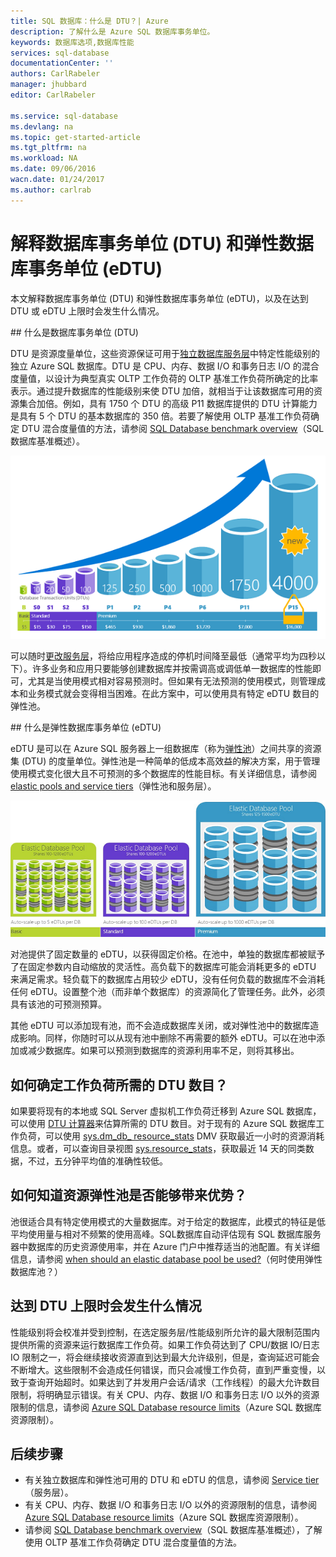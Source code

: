 ```yaml
---
title: SQL 数据库：什么是 DTU？| Azure
description: 了解什么是 Azure SQL 数据库事务单位。
keywords: 数据库选项,数据库性能
services: sql-database
documentationCenter: ''
authors: CarlRabeler
manager: jhubbard
editor: CarlRabeler

ms.service: sql-database
ms.devlang: na
ms.topic: get-started-article
ms.tgt_pltfrm: na
ms.workload: NA
ms.date: 09/06/2016
wacn.date: 01/24/2017
ms.author: carlrab
---
```


# 解释数据库事务单位 (DTU) 和弹性数据库事务单位 (eDTU)

本文解释数据库事务单位 (DTU) 和弹性数据库事务单位 (eDTU)，以及在达到 DTU 或 eDTU 上限时会发生什么情况。

##<a name="what-are-database-transaction-units-dtus"></a> 什么是数据库事务单位 (DTU)
 
DTU 是资源度量单位，这些资源保证可用于[独立数据库服务层](./sql-database-service-tiers.md#standalone-database-service-tiers-and-performance-levels)中特定性能级别的独立 Azure SQL 数据库。DTU 是 CPU、内存、数据 I/O 和事务日志 I/O 的混合度量值，以设计为典型真实 OLTP 工作负荷的 OLTP 基准工作负荷所确定的比率表示。通过提升数据库的性能级别来使 DTU 加倍，就相当于让该数据库可用的资源集合加倍。例如，具有 1750 个 DTU 的高级 P11 数据库提供的 DTU 计算能力是具有 5 个 DTU 的基本数据库的 350 倍。若要了解使用 OLTP 基准工作负荷确定 DTU 混合度量值的方法，请参阅 [SQL Database benchmark overview](./sql-database-benchmark-overview.md)（SQL 数据库基准概述）。

![SQL 数据库简介：按层和级别统计的单一数据库 DTU](./media/sql-database-what-is-a-dtu/single_db_dtus.png)  

可以随时[更改服务层](./sql-database-scale-up-powershell.md)，将给应用程序造成的停机时间降至最低（通常平均为四秒以下）。许多业务和应用只要能够创建数据库并按需调高或调低单一数据库的性能即可，尤其是当使用模式相对容易预测时。但如果有无法预测的使用模式，则管理成本和业务模式就会变得相当困难。在此方案中，可以使用具有特定 eDTU 数目的弹性池。

##<a name="what-are-elastic-database-transaction-units-edtus"></a> 什么是弹性数据库事务单位 (eDTU)

eDTU 是可以在 Azure SQL 服务器上一组数据库（称为[弹性池](./sql-database-elastic-pool.md)）之间共享的资源集 (DTU) 的度量单位。弹性池是一种简单的低成本高效益的解决方案，用于管理使用模式变化很大且不可预测的多个数据库的性能目标。有关详细信息，请参阅 [elastic pools and service tiers](./sql-database-service-tiers.md#elastic-pool-service-tiers-and-performance-in-edtus)（弹性池和服务层）。

![SQL 数据库简介：按层和级别统计的 eDTU](./media/sql-database-what-is-a-dtu/sqldb_elastic_pools.png)  

对池提供了固定数量的 eDTU，以获得固定价格。在池中，单独的数据库都被赋予了在固定参数内自动缩放的灵活性。高负载下的数据库可能会消耗更多的 eDTU 来满足需求。轻负载下的数据库占用较少 eDTU，没有任何负载的数据库不会消耗任何 eDTU。设置整个池（而非单个数据库）的资源简化了管理任务。此外，必须具有该池的可预测预算。

其他 eDTU 可以添加现有池，而不会造成数据库关闭，或对弹性池中的数据库造成影响。同样，你随时可以从现有池中删除不再需要的额外 eDTU。可以在池中添加或减少数据库。如果可以预测到数据库的资源利用率不足，则将其移出。

## 如何确定工作负荷所需的 DTU 数目？

如果要将现有的本地或 SQL Server 虚拟机工作负荷迁移到 Azure SQL 数据库，可以使用 [DTU 计算器](http://dtucalculator.azurewebsites.net/)来估算所需的 DTU 数目。对于现有的 Azure SQL 数据库工作负荷，可以使用 [sys.dm\_db\_ resource\_stats](https://msdn.microsoft.com/zh-cn/library/dn800981.aspx) DMV 获取最近一小时的资源消耗信息。或者，可以查询目录视图 [sys.resource\_stats](http://msdn.microsoft.com/zh-cn/library/dn269979.aspx)，获取最近 14 天的同类数据，不过，五分钟平均值的准确性较低。

## 如何知道资源弹性池是否能够带来优势？
 
池很适合具有特定使用模式的大量数据库。对于给定的数据库，此模式的特征是低平均使用量与相对不频繁的使用高峰。SQL数据库自动评估现有 SQL 数据库服务器中数据库的历史资源使用率，并在 Azure 门户中推荐适当的池配置。有关详细信息，请参阅 [when should an elastic database pool be used?](./sql-database-elastic-pool-guidance.md)（何时使用弹性数据库池？）

## 达到 DTU 上限时会发生什么情况

性能级别将会校准并受到控制，在选定服务层/性能级别所允许的最大限制范围内提供所需的资源来运行数据库工作负荷。如果工作负荷达到了 CPU/数据 IO/日志 IO 限制之一，将会继续接收资源直到达到最大允许级别，但是，查询延迟可能会不断增大。这些限制不会造成任何错误，而只会减慢工作负荷，直到严重变慢，以致于查询开始超时。如果达到了并发用户会话/请求（工作线程）的最大允许数目限制，将明确显示错误。有关 CPU、内存、数据 I/O 和事务日志 I/O 以外的资源限制的信息，请参阅 [Azure SQL Database resource limits](./sql-database-resource-limits.md)（Azure SQL 数据库资源限制）。

## 后续步骤

- 有关独立数据库和弹性池可用的 DTU 和 eDTU 的信息，请参阅 [Service tier](./sql-database-service-tiers.md)（服务层）。
- 有关 CPU、内存、数据 I/O 和事务日志 I/O 以外的资源限制的信息，请参阅 [Azure SQL Database resource limits](./sql-database-resource-limits.md)（Azure SQL 数据库资源限制）。
- 请参阅 [SQL Database benchmark overview](./sql-database-benchmark-overview.md)（SQL 数据库基准概述），了解使用 OLTP 基准工作负荷确定 DTU 混合度量值的方法。 
 
<!---HONumber=Mooncake_1010_2016-->
